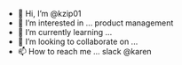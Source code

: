 - 👋 Hi, I’m @kzip01
- 👀 I’m interested in ... product management
- 🌱 I’m currently learning ... 
- 💞️ I’m looking to collaborate on ...
- 📫 How to reach me ... slack @karen

<!---
kzip01/kzip01 is a ✨ special ✨ repository because its `README.md` (this file) appears on your GitHub profile.
You can click the Preview link to take a look at your changes.
--->
